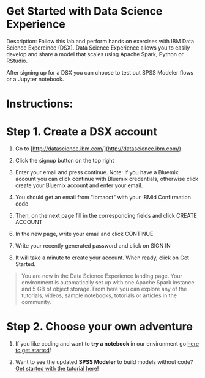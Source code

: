 # Get Started with Data Science Experience

Description: Follow this lab and perform hands on exercises with IBM Data Science Expereince (DSX).  Data Science Experience allows you to easily develop and share a model that scales using Apache Spark, Python or RStudio.

After signing up for a DSX you can choose to test out SPSS Modeler flows or a Jupyter notebook.

# Instructions:

# Step 1. Create a DSX account


1.  Go to [http://datascience.ibm.com/](http://datascience.ibm.com/)

2.  Click the signup button on the top right

3. Enter your email and press continue. Note: If you have a Bluemix account you can click continue with Bluemix credentials, otherwise click create your Bluemix account and enter your email.

4. You should get an email from "ibmacct" with your IBMid Confirmation code


5. Then, on the next page fill in the corresponding fields and click CREATE ACCOUNT

6. In the new page, write your email and click CONTINUE

7. Write your recently generated password and click on SIGN IN

8. It will take a minute to create your account. When ready, click on Get Started.

 > You are now in the Data Science Experience landing page. Your environment is automatically set up with one Apache Spark instance and 5 GB of object storage. From here you can explore any of the tutorials, videos, sample notebooks, totorials or articles in the community.


# Step 2. Choose your own adventure

1. If you like coding and want to **try a notebook** in our environment go [here to get started](https://github.com/IBMDataScience/Strata2018/tree/master/Jupyter%20Notebook)!

2. Want to see the updated **SPSS Modeler** to build models without code?  [Get started with the tutorial here](https://github.com/IBMDataScience/Strata2018/tree/master/SPSS%20Modeler%20Flow)!
